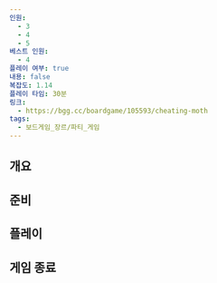 ```yaml
---
인원:
  - 3
  - 4
  - 5
베스트 인원:
  - 4
플레이 여부: true
내용: false
복잡도: 1.14
플레이 타임: 30분
링크:
  - https://bgg.cc/boardgame/105593/cheating-moth
tags:
  - 보드게임_장르/파티_게임
---
```

## 개요
## 준비
## 플레이
## 게임 종료